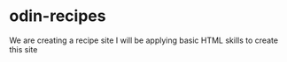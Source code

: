 # odin-recipes
We are creating a recipe site
I will be applying basic HTML skills to create this site